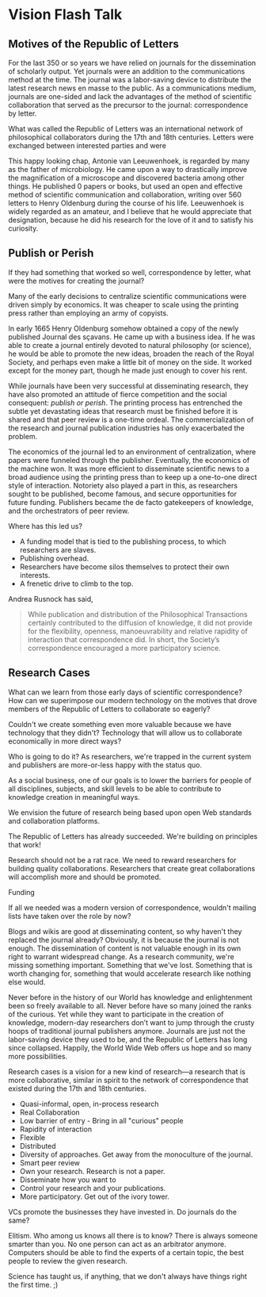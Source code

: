 # Vision Flash Talk

## Motives of the Republic of Letters

For the last 350 or so years we have relied on journals for the dissemination
of scholarly output. Yet journals were an addition to the communications method
at the time. The journal was a labor-saving device to distribute the latest
research news en masse to the public. As a communications medium, journals are
one-sided and lack the advantages of the method of scientific collaboration
that served as the precursor to the journal: correspondence by letter.

What was called the Republic of Letters was an international network of
philosophical collaborators during the 17th and 18th centuries. Letters were
exchanged between interested parties and were 

This happy looking chap, Antonie van Leeuwenhoek, is regarded by many as the
father of microbiology. He came upon a way to drastically improve the
magnification of a microscope and discovered bacteria among other things. He
published 0 papers or books, but used an open and effective method of
scientific communication and collaboration, writing over 560 letters to Henry
Oldenburg during the course of his life. Leeuwenhoek is widely regarded as an
amateur, and I believe that he would appreciate that designation, because he
did his research for the love of it and to satisfy his curiosity.

## Publish or Perish

If they had something that worked so well, correspondence by letter, what were
the motives for creating the journal?

Many of the early decisions to centralize scientific communications were driven
simply by economics. It was cheaper to scale using the printing press rather
than employing an army of copyists.

In early 1665 Henry Oldenburg somehow obtained a copy of the newly published
Journal des sçavans. He came up with a business idea. If he was able to create
a journal entirely devoted to natural philosophy (or science), he would be able
to promote the new ideas, broaden the reach of the Royal Society, and perhaps
even make a little bit of money on the side. It worked except for the money
part, though he made just enough to cover his rent.

While journals have been very successful at disseminating research, they have
also promoted an attitude of fierce competition and the social consequent:
*publish or perish*. The printing process has entrenched the subtle yet
devastating ideas that research must be finished before it is shared and that
peer review is a one-time ordeal. The commercialization of the research and
journal publication industries has only exacerbated the problem.

The economics of the journal led to an environment of centralization, where
papers were funneled through the publisher. Eventually, the economics of the
machine won. It was more efficient to disseminate scientific news to a broad
audience using the printing press than to keep up a one-to-one direct style of
interaction. Notoriety also played a part in this, as researchers sought to be
published, become famous, and secure opportunities for future funding.
Publishers became the de facto gatekeepers of knowledge, and the orchestrators
of peer review.

Where has this led us?

* A funding model that is tied to the publishing process, to which researchers
  are slaves.
* Publishing overhead.
* Researchers have become silos themselves to protect their own interests.
* A frenetic drive to climb to the top.

Andrea Rusnock has said,

> While publication and distribution of the Philosophical Transactions
> certainly contributed to the diffusion of knowledge, it did not provide for
> the flexibility, openness, manoeuvrability and relative rapidity of
> interaction that correspondence did. In short, the Society’s correspondence
> encouraged a more participatory science.

## Research Cases

What can we learn from those early days of scientific correspondence? How can
we superimpose our modern technology on the motives that drove members of the
Republic of Letters to collaborate so eagerly?

Couldn't we create something even more valuable because we have technology that
they didn't? Technology that will allow us to collaborate economically in more
direct ways?

Who is going to do it? As researchers, we're trapped in the current system and
publishers are more-or-less happy with the status quo.

As a social business, one of our goals is to lower the barriers for people of
all disciplines, subjects, and skill levels to be able to contribute to
knowledge creation in meaningful ways.

We envision the future of research being based upon open Web standards and
collaboration platforms.

The Republic of Letters has already succeeded. We're building on principles
that work!

Research should not be a rat race. We need to reward researchers for building
quality collaborations. Researchers that create great collaborations will
accomplish more and should be promoted.

Funding

If all we needed was a modern version of correspondence, wouldn't mailing lists
have taken over the role by now?

Blogs and wikis are good at disseminating content, so why haven't they replaced
the journal already? Obviously, it is because the journal is not enough. The
dissemination of content is not valuable enough in its own right to warrant
widespread change. As a research community, we're missing something important.
Something that we've lost. Something that is worth changing for, something that
would accelerate research like nothing else would.

Never before in the history of our World has knowledge and enlightenment been
so freely available to all. Never before have so many joined the ranks of the
curious. Yet while they want to participate in the creation of knowledge,
modern-day researchers don’t want to jump through the crusty hoops of
traditional journal publishers anymore. Journals are just not the labor-saving
device they used to be, and the Republic of Letters has long since collapsed.
Happily, the World Wide Web offers us hope and so many more possibilities.

Research cases is a vision for a new kind of research—a research that is more
collaborative, similar in spirit to the network of correspondence that existed
during the 17th and 18th centuries.

* Quasi-informal, open, in-process research
* Real Collaboration
* Low barrier of entry - Bring in all "curious" people
* Rapidity of interaction
* Flexible
* Distributed
* Diversity of approaches. Get away from the monoculture of the journal.
* Smart peer review
* Own your research. Research is not a paper.
* Disseminate how you want to
* Control your research and your publications.
* More participatory. Get out of the ivory tower.

VCs promote the businesses they have invested in. Do journals do the same?

Elitism. Who among us knows all there is to know? There is always someone
smarter than you. No one person can act as an arbitrator anymore. Computers
should be able to find the experts of a certain topic, the best people to
review the given research.

Science has taught us, if anything, that we don't always have things right the
first time. ;)
